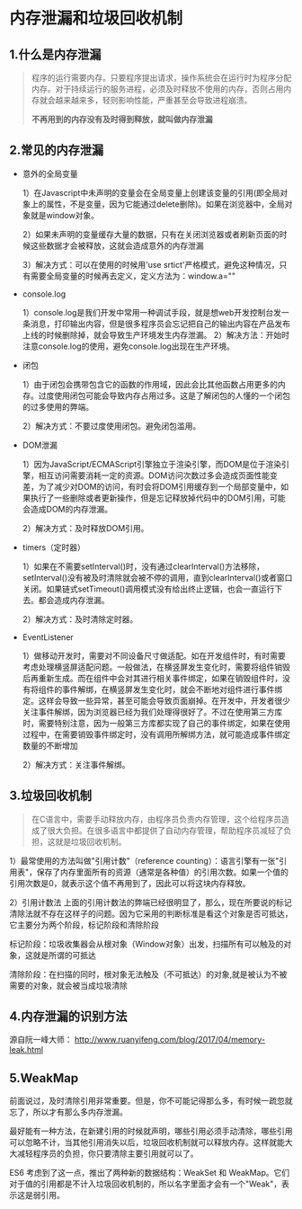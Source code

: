内存泄漏和垃圾回收机制
===
1.什么是内存泄漏
---
> 程序的运行需要内存。只要程序提出请求，操作系统会在运行时为程序分配内存。对于持续运行的服务进程，必须及时释放不使用的内存，否则占用内存就会越来越来多，轻则影响性能，严重甚至会导致进程崩溃。
> 
> **不再用到的内存没有及时得到释放，就叫做内存泄漏**

2.常见的内存泄漏
---
- 意外的全局变量
  
    1）在Javascript中未声明的变量会在全局变量上创建该变量的引用(即全局对象上的属性，不是变量，因为它能通过delete删除)。如果在浏览器中，全局对象就是window对象。

    2）如果未声明的变量缓存大量的数据，只有在关闭浏览器或者刷新页面的时候这些数据才会被释放，这就会造成意外的内存泄漏

    3）解决方式：可以在使用的时候用'use srtict'严格模式，避免这种情况，只有需要全局变量的时候再去定义，定义方法为：window.a=""
- console.log
   
    1）console.log是我们开发中常用一种调试手段，就是想web开发控制台发一条消息，打印输出内容，但是很多程序员会忘记把自己的输出内容在产品发布上线的时候删除掉，就会导致生产环境发生内存泄漏。
    2）解决方法：开始时注意console.log的使用，避免console.log出现在生产环境。
- 闭包

   1）由于闭包会携带包含它的函数的作用域，因此会比其他函数占用更多的内存。过度使用闭包可能会导致内存占用过多。这是了解闭包的人懂的一个闭包的过多使用的弊端。

   2）解决方式：不要过度使用闭包。避免闭包滥用。
- DOM泄漏

  1）因为JavaScript/ECMAScript引擎独立于渲染引擎，而DOM是位于渲染引擎，相互访问需要消耗一定的资源。DOM访问次数过多会造成页面性能变差，为了减少对DOM的访问，有时会将DOM引用缓存到一个局部变量中，如果执行了一些删除或者更新操作，但是忘记释放掉代码中的DOM引用，可能会造成DOM的内存泄漏。
  
  2）解决方式：及时释放DOM引用。
- timers（定时器）

  1）如果在不需要setInterval()时，没有通过clearInterval()方法移除，setInterval()没有被及时清除就会被不停的调用，直到clearInterval()或者窗口关闭。如果链式setTimeout()调用模式没有给出终止逻辑，也会一直运行下去。都会造成内存泄漏。

  2）解决方式：及时清除定时器。
- EventListener
  
  1）做移动开发时，需要对不同设备尺寸做适配。如在开发组件时，有时需要考虑处理横竖屏适配问题。一般做法，在横竖屏发生变化时，需要将组件销毁后再重新生成。而在组件中会对其进行相关事件绑定，如果在销毁组件时，没有将组件的事件解绑，在横竖屏发生变化时，就会不断地对组件进行事件绑定。这样会导致一些异常，甚至可能会导致页面崩掉。在开发中，开发者很少关注事件解绑，因为浏览器已经为我们处理得很好了。不过在使用第三方库时，需要特别注意，因为一般第三方库都实现了自己的事件绑定，如果在使用过程中，在需要销毁事件绑定时，没有调用所解绑方法，就可能造成事件绑定数量的不断增加
  
  2）解决方式：关注事件解绑。
  
3.垃圾回收机制
---
>在C语言中，需要手动释放内存，由程序员负责内存管理，这个给程序员造成了很大负担。在很多语言中都提供了自动内存管理，帮助程序员减轻了负担，这就是垃圾回收机制。

  1）最常使用的方法叫做"引用计数"（reference counting）：语言引擎有一张"引用表"，保存了内存里面所有的资源（通常是各种值）的引用次数。如果一个值的引用次数是0，就表示这个值不再用到了，因此可以将这块内存释放。

  2）引用计数法 上面的引用计数法的弊端已经很明显了，那么，现在所要说的标记清除法就不存在这样子的问题。因为它采用的判断标准是看这个对象是否可抵达，它主要分为两个阶段，标记阶段和清除阶段

  标记阶段：垃圾收集器会从根对象（Window对象）出发，扫描所有可以触及的对象，这就是所谓的可抵达

  清除阶段：在扫描的同时，根对象无法触及（不可抵达）的对象,就是被认为不被需要的对象，就会被当成垃圾清除

4.内存泄漏的识别方法
---
源自阮一峰大师：
http://www.ruanyifeng.com/blog/2017/04/memory-leak.html

5.WeakMap
---

前面说过，及时清除引用非常重要。但是，你不可能记得那么多，有时候一疏忽就忘了，所以才有那么多内存泄漏。

最好能有一种方法，在新建引用的时候就声明，哪些引用必须手动清除，哪些引用可以忽略不计，当其他引用消失以后，垃圾回收机制就可以释放内存。这样就能大大减轻程序员的负担，你只要清除主要引用就可以了。

ES6 考虑到了这一点，推出了两种新的数据结构：WeakSet 和 WeakMap。它们对于值的引用都是不计入垃圾回收机制的，所以名字里面才会有一个"Weak"，表示这是弱引用。
